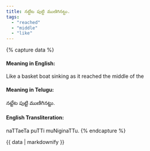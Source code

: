 ```yaml
---
title: నట్టేట పుట్టి ముణిగినట్టు.
tags:
  - "reached"
  - "middle"
  - "like"
---
```


{% capture data %}
#### Meaning in English:
Like a basket boat sinking as it reached the middle of the

#### Meaning in Telugu:
నట్టేట పుట్టి ముణిగినట్టు.

#### English Transliteration:
naTTaeTa puTTi muNiginaTTu.
{% endcapture %}

<div class="notice">{{ data | markdownify }}</div>

